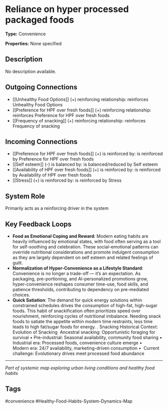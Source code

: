 # Reliance on hyper processed packaged foods

**Type:** Convenience

**Properties:** None specified

## Description
No description available.

## Outgoing Connections
- [[Unhealthy Food Options]] (+) reinforcing relationship: reinforces Unhealthy Food Options
- [[Preference for HPF over fresh foods]] (+) reinforcing relationship: reinforces Preference for HPF over fresh foods
- [[Frequency of snacking]] (+) reinforcing relationship: reinforces Frequency of snacking

## Incoming Connections
- [[Preference for HPF over fresh foods]] (+) is reinforced by: is reinforced by Preference for HPF over fresh foods
- [[Self esteem]] (-) is balanced by: is balanced/reduced by Self esteem
- [[Availability of HPF over fresh foods]] (+) is reinforced by: is reinforced by Availability of HPF over fresh foods
- [[Stress]] (+) is reinforced by: is reinforced by Stress

## System Role
Primarily acts as a reinforcing driver in the system

## Key Feedback Loops
- **Food as Emotional Coping and Reward**: Modern eating habits are heavily influenced by emotional states, with food often serving as a tool for self-soothing and celebration. These social-emotional patterns can override nutritional considerations and promote indulgent consumption as they are largely dependent on self esteem and related feelings of guilt.
- **Normalization of Hyper-Convenience as a Lifestyle Standard**: Convenience is no longer a trade-off — it’s an expectation. As packaging, pre-portioning, and AI-personalized promotions grow, hyper-convenience reshapes consumer time-use, food skills, and patience thresholds, contributing to dependency on pre-mediated choices.
- **Quick Satiation**: The demand for quick energy solutions within constrained schedules drives the consumption of high-fat, high-sugar foods. This habit of snackification often prioritizes speed over nourishment, reinforcing cycles of nutritional imbalance. Needing snack foods to satiate the appetite within modern time restraints, less time leads to high fat/sugar foods for energy. 
.
Snacking Historical Context: Evolution of Snacking 
⁠Ancestral snacking: Opportunistic foraging for survival •⁠ 
Pre-industrial: Seasonal availability, community food sharing •⁠  
⁠Industrial era: Processed foods, convenience culture emerge •⁠  
⁠Modern era: 24/7 availability, marketing-driven consumption •⁠  ⁠
Current challenge: Evolutionary drives meet processed food abundance

---
*Part of systemic map exploring urban living conditions and healthy food habits*

## Tags
#convenience #Healthy-Food-Habits-System-Dynamics-Map
